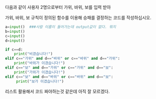 다음과 같이 사용자 2명으로부터 가위, 바위, 보를 입력 받아

가위, 바위, 보 규칙이 정의된 함수를 이용해 승패를 결정하는 코드를 작성하십시오.



```python
a=input()  ###사람 이름이 들어가는데 output값이 없다. 뭐지
b=input()
c=input()
d=input()

if c==d:
    print("비겼습니다!")
elif c=="가위" and d=="바위" or c=="바위" and d=="가위":
    print("바위가 이겼습니다!")
elif c=="보" and d=="가위" or c=="가위" and d=="보":
    print("가위가 이겼습니다!")
elif c=="보" and d=="바위" or c=="바위" and d=="보":
     print("보가 이겼습니다!")
```

리스트 활용해서 코드 짜야하는것 같은데 아직 잘 모르겠다.

